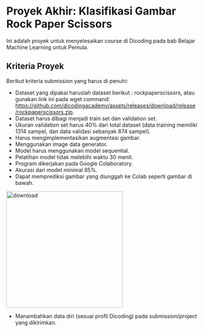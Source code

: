 # Proyek Akhir: Klasifikasi Gambar Rock Paper Scissors
Ini adalah proyek untuk menyelesaikan course di Dicoding pada bab Belajar Machine Learning untuk Pemula. 

## Kriteria Proyek
Berikut kriteria submission yang harus di penuhi:
- Dataset yang dipakai haruslah dataset berikut : rockpaperscissors, atau gunakan link ini pada wget command: https://github.com/dicodingacademy/assets/releases/download/release/rockpaperscissors.zip.
- Dataset harus dibagi menjadi train set dan validation set.
- Ukuran validation set harus 40% dari total dataset (data training memiliki 1314 sampel, dan data validasi sebanyak 874 sampel).
- Harus mengimplementasikan augmentasi gambar.
- Menggunakan image data generator.
- Model harus menggunakan model sequential.
- Pelatihan model tidak melebihi waktu 30 menit.
- Program dikerjakan pada Google Colaboratory.
- Akurasi dari model minimal 85%.
- Dapat memprediksi gambar yang diunggah ke Colab seperti gambar di bawah.
<img width="307" alt="download" src="https://github.com/fajarkrna/klasifikasi-gambar-rockpaperscissor/assets/148789830/941f13ae-9bce-4ca3-a331-dcf2ecd48ab3">

- Manambahkan data diri (sesuai profil Dicoding) pada submission/project yang dikirimkan.
